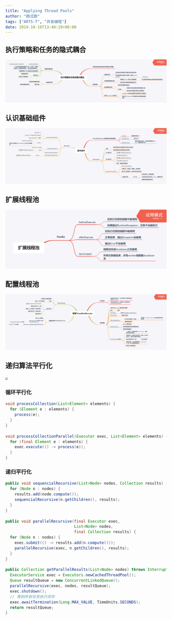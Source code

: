 ```yaml
---
title: "Applying Thread Pools"
author: "颇忒脱"
tags: ["ARTS-T", "并发编程"]
date: 2019-10-16T13:40:29+08:00
---
```


<!--more-->

## 执行策略和任务的隐式耦合

<img src="exec-policy-and-task.png" style="zoom:50%" />

## 认识基础组件

<img src="basic-components.png" style="zoom:50%" />

## 扩展线程池

<img src="extends-thread-pool.png" style="zoom:50%" />

## 配置线程池

<img src="configure-thread-pool.png" style="zoom:50%" />

## 递归算法平行化

<img src="parallelize-algo.png" style="zoom:50%" />

### 循环平行化

```java
void processCollection(List<Element> elements) {
  for (Element e : elements) {
    process(e);
  }
}

void processCollectionParallel(Executor exec, List<Element> elements) {
  for (final Element e : elements) {
    exec.execute(() -> process(e));
  }
}
```

### 递归平行化

```java
public void sequencialRecursive(List<Node> nodes, Collection results) {
  for (Node n : nodes) {
    results.add(node.compute());
    sequencialRecursive(n.getChildren(), results);
  }
}

public void parallelRecursive(final Executor exec, 
                              List<Node> nodes,
                              final Collection results) {
  for (Node n : nodes) {
    exec.submit(() -> results.add(n.compute()));
    parallelRecursive(exec, n.getChildren(), results);
  }
}

public Collection getParallelResults(List<Node> nodes) throws InterruptedException {
  ExecutorService exec = Executors.newCachedThreadPool();
  Queue resultQueue = new ConcurrentLinkedQueue();
  parallelRecursive(exec, nodes, resultQueue);
  exec.shutdown();
  // 等到所有任务执行完毕
  exec.awaitTermination(Long.MAX_VALUE, TimeUnits.SECONDS);
  return resultQueue;
}
```

